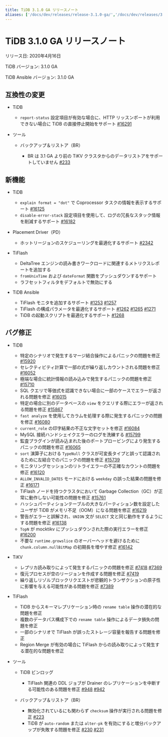 ```yaml
---
title: TiDB 3.1.0 GA リリースノート
aliases: ['/docs/dev/releases/release-3.1.0-ga/','/docs/dev/releases/3.1.0-ga/']
---
```


# TiDB 3.1.0 GA リリースノート

リリース日: 2020年4月16日

TiDB バージョン: 3.1.0 GA

TiDB Ansible バージョン: 3.1.0 GA

## 互換性の変更

+ TiDB

    - `report-status` 設定項目が有効な場合に、HTTP リッスンポートが利用できない場合に TiDB の直接停止開始をサポート [#16291](https://github.com/pingcap/tidb/pull/16291)

+ ツール

    - バックアップ＆リストア（BR）

        * BR は 3.1 GA より前の TiKV クラスタからのデータリストアをサポートしていません [#233](https://github.com/pingcap/br/pull/233)

## 新機能

+ TiDB

    - `explain format = "dot"` で Coprocessor タスクの情報を表示するサポート [#16125](https://github.com/pingcap/tidb/pull/16125)
    - `disable-error-stack` 設定項目を使用して、ログの冗長なスタック情報を削減するサポート [#16182](https://github.com/pingcap/tidb/pull/16182)

+ Placement Driver（PD）

    - ホットリージョンのスケジューリングを最適化するサポート [#2342](https://github.com/pingcap/pd/pull/2342)

+ TiFlash

    - DeltaTree エンジンの読み書きワークロードに関連するメトリクスレポートを追加する
    - `fromUnixTime` および `dateFormat` 関数をプッシュダウンするサポート
    - ラフセットフィルタをデフォルトで無効にする

+ TiDB Ansible

    - TiFlash モニタを追加するサポート [#1253](https://github.com/pingcap/tidb-ansible/pull/1253) [#1257](https://github.com/pingcap/tidb-ansible/pull/1257)
    - TiFlash の構成パラメータを最適化するサポート [#1262](https://github.com/pingcap/tidb-ansible/pull/1262) [#1265](https://github.com/pingcap/tidb-ansible/pull/1265) [#1271](https://github.com/pingcap/tidb-ansible/pull/1271)
    - TiDB の起動スクリプトを最適化するサポート [#1268](https://github.com/pingcap/tidb-ansible/pull/1268)

## バグ修正

+ TiDB

    - 特定のシナリオで発生するマージ結合操作によるパニックの問題を修正 [#15920](https://github.com/pingcap/tidb/pull/15920)
    - セレクティビティ計算で一部の式が繰り返しカウントされる問題を修正 [#16052](https://github.com/pingcap/tidb/pull/16052)
    - 極端な場合に統計情報の読み込みで発生するパニックの問題を修正 [#15710](https://github.com/pingcap/tidb/pull/15710)
    - SQL クエリで等価式を認識できない場合に一部のケースでエラーが返される問題を修正 [#16015](https://github.com/pingcap/tidb/pull/16015)
    - 特定の場合に別のデータベースの `view` をクエリする際にエラーが返される問題を修正 [#15867](https://github.com/pingcap/tidb/pull/15867)
    - `fast analyze` を使用してカラムを処理する際に発生するパニックの問題を修正 [#16080](https://github.com/pingcap/tidb/pull/16080)
    - `current_role` の印字結果の不正な文字セットを修正 [#16084](https://github.com/pingcap/tidb/pull/16084)
    - MySQL 接続ハンドシェイクエラーのログを洗練する [#15799](https://github.com/pingcap/tidb/pull/15799)
    - 監査プラグインが読み込まれた後のポートプロービングにより発生するパニックの問題を修正 [#16065](https://github.com/pingcap/tidb/pull/16065)
    - `sort` 演算子における `TypeNull` クラスが可変長タイプと誤って認識されるために左結合でのパニックの問題を修正 [#15739](https://github.com/pingcap/tidb/pull/15739)
    - モニタリングセッションのリトライエラーの不正確なカウントの問題を修正 [#16120](https://github.com/pingcap/tidb/pull/16120)
    - `ALLOW_INVALID_DATES` モードにおける `weekday` の誤った結果の問題を修正 [#16171](https://github.com/pingcap/tidb/pull/16171)
    - TiFlash ノードを持つクラスタにおいて Garbage Collection（GC）が正常に動作しない可能性の問題を修正 [#15761](https://github.com/pingcap/tidb/pull/15761)
    - ハッシュパーティションテーブルの大きなパーティション数を設定したユーザが TiDB がメモリ不足（OOM）になる問題を修正 [#16219](https://github.com/pingcap/tidb/pull/16219)
    - 警告がエラーと誤解され、`UNION` 文が `SELECT` 文と同じ動作をするようにする問題を修正 [#16138](https://github.com/pingcap/tidb/pull/16138)
    - `TopN` が mocktikv にプッシュダウンされた際の実行エラーを修正 [#16200](https://github.com/pingcap/tidb/pull/16200)
    - 不要な `runtime.growslice` のオーバーヘッドを避けるために `chunk.column.nullBitMap` の初期長を増やす修正 [#16142](https://github.com/pingcap/tidb/pull/16142)

+ TiKV

    - レプリカ読み取りによって発生するパニックの問題を修正 [#7418](https://github.com/tikv/tikv/pull/7418) [#7369](https://github.com/tikv/tikv/pull/7369)
    - 復元プロセスが空のリージョンを作成する問題を修正 [#7419](https://github.com/tikv/tikv/pull/7419)
    - 繰り返しリゾルブロックリクエストが悲観的トランザクションの原子性に影響を与える可能性がある問題を修正 [#7389](https://github.com/tikv/tikv/pull/7389)

+ TiFlash

    - TiDB からスキーマレプリケーション時の `rename table` 操作の潜在的な問題を修正
    - 複数のデータパス構成下での `rename table` 操作によるデータ損失の問題を修正
    - 一部のシナリオで TiFlash が誤ったストレージ容量を報告する問題を修正
    - Region Merge が有効の場合に TiFlash からの読み取りによって発生する潜在的な問題を修正

+ ツール

    - TiDB ビンロッグ

        * TiFlash 関連の DDL ジョブが Drainer のレプリケーションを中断する可能性のある問題を修正 [#948](https://github.com/pingcap/tidb-binlog/pull/948) [#942](https://github.com/pingcap/tidb-binlog/pull/942)

    - バックアップ＆リストア（BR）

        * 無効化されているにも関わらず `checksum` 操作が実行される問題を修正 [#223](https://github.com/pingcap/br/pull/223)
        * TiDB が `auto-random` または `alter-pk` を有効にすると増分バックアップが失敗する問題を修正 [#230](https://github.com/pingcap/br/pull/230) [#231](https://github.com/pingcap/br/pull/231)